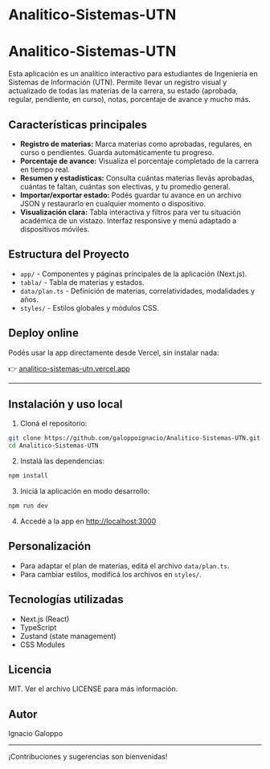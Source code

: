 # Analitico-Sistemas-UTN

# Analitico-Sistemas-UTN

Esta aplicación es un analítico interactivo para estudiantes de Ingeniería en Sistemas de Información (UTN). Permite llevar un registro visual y actualizado de todas las materias de la carrera, su estado (aprobada, regular, pendiente, en curso), notas, porcentaje de avance y mucho más.

## Características principales

- **Registro de materias:** Marca materias como aprobadas, regulares, en curso o pendientes. Guarda automáticamente tu progreso.
- **Porcentaje de avance:** Visualiza el porcentaje completado de la carrera en tiempo real.
- **Resumen y estadísticas:** Consulta cuántas materias llevás aprobadas, cuántas te faltan, cuántas son electivas, y tu promedio general.
- **Importar/exportar estado:** Podés guardar tu avance en un archivo JSON y restaurarlo en cualquier momento o dispositivo.
- **Visualización clara:** Tabla interactiva y filtros para ver tu situación académica de un vistazo. Interfaz responsive y menú adaptado a dispositivos móviles.

## Estructura del Proyecto

- `app/` - Componentes y páginas principales de la aplicación (Next.js).
- `tabla/` - Tabla de materias y estados.
- `data/plan.ts` - Definición de materias, correlatividades, modalidades y años.
- `styles/` - Estilos globales y módulos CSS.


## Deploy online

Podés usar la app directamente desde Vercel, sin instalar nada:

👉 [analitico-sistemas-utn.vercel.app](https://analitico-sistemas-utn.vercel.app/)

---

## Instalación y uso local

1. Cloná el repositorio:
  ```bash
  git clone https://github.com/galoppoignacio/Analitico-Sistemas-UTN.git
  cd Analitico-Sistemas-UTN
  ```
2. Instalá las dependencias:
  ```bash
  npm install
  ```
3. Iniciá la aplicación en modo desarrollo:
  ```bash
  npm run dev
  ```
4. Accedé a la app en [http://localhost:3000](http://localhost:3000)

## Personalización

- Para adaptar el plan de materias, editá el archivo `data/plan.ts`.
- Para cambiar estilos, modificá los archivos en `styles/`.

## Tecnologías utilizadas
- Next.js (React)
- TypeScript
- Zustand (state management)
- CSS Modules

## Licencia

MIT. Ver el archivo LICENSE para más información.

## Autor

Ignacio Galoppo

---

¡Contribuciones y sugerencias son bienvenidas!

